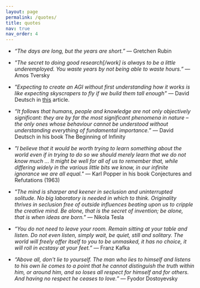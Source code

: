 ```yaml
---
layout: page
permalink: /quotes/
title: quotes
nav: true
nav_order: 4
---
```


- <i>“The days are long, but the years are short.”</i> ― Gretchen Rubin

- <i>"The secret to doing good research[/work] is always to be a little underemployed. You waste years by not being able to waste hours.”</i> ― Amos Tversky

- <i>"Expecting to create an AGI without first understanding how it works is like expecting skyscrapers to fly if we build them tall enough"</i> ― David Deutsch in [this](https://aeon.co/essays/how-close-are-we-to-creating-artificial-intelligence) article.

- <i>“It follows that humans, people and knowledge are not only objectively significant: they are by far the most significant phenomena in nature – the only ones whose behaviour cannot be understood without understanding everything of fundamental importance.”</i> ― David Deutsch in his book The Beginning of Infinity

- <i>"I believe that it would be worth trying to learn something about the world even if in trying to do so we should merely learn that we do not know much ... It might be well for all of us to remember that, while differing widely in the various little bits we know, in our infinite ignorance we are all equal."</i> ― Karl Popper in his book Conjectures and Refutations (1963)

- <i>"The mind is sharper and keener in seclusion and uninterrupted solitude. No big laboratory is needed in which to think. Originality thrives in seclusion free of outside influences beating upon us to cripple the creative mind. Be alone, that is the secret of invention; be alone, that is when ideas are born."</i> ― Nikola Tesla

- <i>“You do not need to leave your room. Remain sitting at your table and listen. Do not even listen, simply wait, be quiet, still and solitary. The world will freely offer itself to you to be unmasked, it has no choice, it will roll in ecstasy at your feet.”</i> ― Franz Kafka

- <i>“Above all, don't lie to yourself. The man who lies to himself and listens to his own lie comes to a point that he cannot distinguish the truth within him, or around him, and so loses all respect for himself and for others. And having no respect he ceases to love.”</i> ― Fyodor Dostoyevsky
